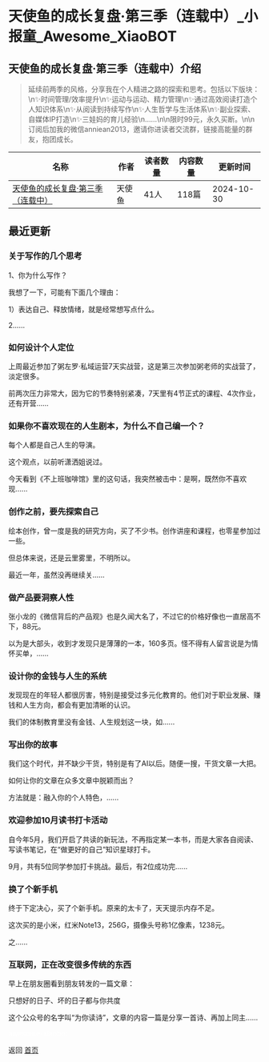 # 天使鱼的成长复盘·第三季（连载中）_小报童_Awesome_XiaoBOT

## 天使鱼的成长复盘·第三季（连载中）介绍
> 延续前两季的风格，分享我在个人精进之路的探索和思考。包括以下版块：\n✨时间管理/效率提升\n✨运动与运动、精力管理\n✨通过高效阅读打造个人知识体系\n✨从阅读到持续写作\n✨人生哲学与生活体系\n✨副业探索、自媒体IP打造\n✨三娃妈的育儿经验\n……\n\n限时99元，永久买断。\n\n订阅后加我的微信anniean2013，邀请你进读者交流群，链接高能量的群友，抱团成长。  
  


|名称|作者|读者数量|内容数量|更新时间|
|---|---|---|---|---|
|[天使鱼的成长复盘·第三季（连载中）](https://xiaobot.net/p/tianshiyu2024?refer=0b133df9-27dc-423b-8101-639049001c13)|天使鱼|41人|118篇|2024-10-30|

## 最近更新
### 关于写作的几个思考

1、你为什么写作？

我想了一下，可能有下面几个理由：

1）表达自己、释放情绪，就是经常想写点什么。

2......

### 如何设计个人定位

上周最近参加了粥左罗·私域运营7天实战营，这是第三次参加粥老师的实战营了，淡定很多。

前两次压力非常大，因为它的节奏特别紧凑，7天里有4节正式的课程、4次作业，还有开营......

### 如果你不喜欢现在的人生剧本，为什么不自己编一个？

每个人都是自己人生的导演。

这个观点，以前听潇洒姐说过。

今天看到《不上班咖啡馆》里的这句话，我突然被击中：是啊，既然你不喜欢现......

### 创作之前，要先探索自己

绘本创作，曾一度是我的研究方向，买了不少书。创作讲座和课程，也零星参加过一些。

但总体来说，还是云里雾里，不明所以。

最近一年，虽然没再继续关......

### 做产品要洞察人性

张小龙的《微信背后的产品观》也是久闻大名了，不过它的价格好像也一直居高不下，88元。

以为是大部头，收到才发现只是薄薄的一本，160多页。怪不得有人留言说是为情怀买单，......

### 设计你的金钱与人生的系统

发现现在的年轻人都很厉害，特别是接受过多元化教育的。他们对于职业发展、赚钱和人生方向，都会有更加清晰的认识。

我们的体制教育里没有金钱、人生规划这一块，如......

### 写出你的故事

我们这个时代，并不缺少干货，特别是有了AI以后。随便一搜，干货文章一大把。

如何让你的文章在众多文章中脱颖而出？

方法就是：融入你的个人特色，......

### 欢迎参加10月读书打卡活动

自今年5月，我们开启了共读的新玩法，不再指定某一本书，而是大家各自阅读、写读书笔记，在“做更好的自己”知识星球打卡。

9月，共有5位同学参加打卡挑战。最后，有2位成功完......

### 换了个新手机

终于下定决心，买了个新手机。原来的太卡了，天天提示内存不足。

这次买的是小米，红米Note13，256G，摄像头号称1亿像素，1238元。

之......

### 互联网，正在改变很多传统的东西

早上在朋友圈看到朋友转发的一篇文章：

只想好的日子、坏的日子都与你共度

这个公众号的名字叫“为你读诗”，文章的内容一篇是分享一首诗、再加上同主......


<a href="https://github.com/Reno9527/awesome-xiaobot" style="color: white; text-decoration: none;">awesome-xiaobot</a>

返回 [首页](../README.md)
